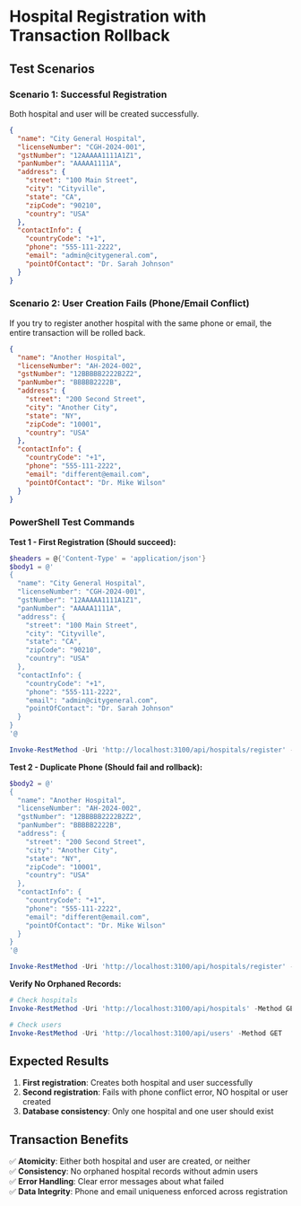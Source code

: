 # Hospital Registration with Transaction Rollback

## Test Scenarios

### Scenario 1: Successful Registration
Both hospital and user will be created successfully.

```json
{
  "name": "City General Hospital",
  "licenseNumber": "CGH-2024-001",
  "gstNumber": "12AAAAA1111A1Z1",
  "panNumber": "AAAAA1111A",
  "address": {
    "street": "100 Main Street",
    "city": "Cityville",
    "state": "CA",
    "zipCode": "90210",
    "country": "USA"
  },
  "contactInfo": {
    "countryCode": "+1",
    "phone": "555-111-2222",
    "email": "admin@citygeneral.com",
    "pointOfContact": "Dr. Sarah Johnson"
  }
}
```

### Scenario 2: User Creation Fails (Phone/Email Conflict)
If you try to register another hospital with the same phone or email, the entire transaction will be rolled back.

```json
{
  "name": "Another Hospital",
  "licenseNumber": "AH-2024-002",
  "gstNumber": "12BBBBB2222B2Z2", 
  "panNumber": "BBBBB2222B",
  "address": {
    "street": "200 Second Street",
    "city": "Another City",
    "state": "NY",
    "zipCode": "10001",
    "country": "USA"
  },
  "contactInfo": {
    "countryCode": "+1",
    "phone": "555-111-2222",
    "email": "different@email.com",
    "pointOfContact": "Dr. Mike Wilson"
  }
}
```

### PowerShell Test Commands

**Test 1 - First Registration (Should succeed):**
```powershell
$headers = @{'Content-Type' = 'application/json'}
$body1 = @'
{
  "name": "City General Hospital",
  "licenseNumber": "CGH-2024-001",
  "gstNumber": "12AAAAA1111A1Z1",
  "panNumber": "AAAAA1111A",
  "address": {
    "street": "100 Main Street",
    "city": "Cityville",
    "state": "CA",
    "zipCode": "90210",
    "country": "USA"
  },
  "contactInfo": {
    "countryCode": "+1",
    "phone": "555-111-2222",
    "email": "admin@citygeneral.com",
    "pointOfContact": "Dr. Sarah Johnson"
  }
}
'@

Invoke-RestMethod -Uri 'http://localhost:3100/api/hospitals/register' -Method POST -Headers $headers -Body $body1
```

**Test 2 - Duplicate Phone (Should fail and rollback):**
```powershell
$body2 = @'
{
  "name": "Another Hospital",
  "licenseNumber": "AH-2024-002",
  "gstNumber": "12BBBBB2222B2Z2",
  "panNumber": "BBBBB2222B",
  "address": {
    "street": "200 Second Street",
    "city": "Another City",
    "state": "NY",
    "zipCode": "10001",
    "country": "USA"
  },
  "contactInfo": {
    "countryCode": "+1",
    "phone": "555-111-2222",
    "email": "different@email.com",
    "pointOfContact": "Dr. Mike Wilson"
  }
}
'@

Invoke-RestMethod -Uri 'http://localhost:3100/api/hospitals/register' -Method POST -Headers $headers -Body $body2
```

**Verify No Orphaned Records:**
```powershell
# Check hospitals
Invoke-RestMethod -Uri 'http://localhost:3100/api/hospitals' -Method GET

# Check users  
Invoke-RestMethod -Uri 'http://localhost:3100/api/users' -Method GET
```

## Expected Results

1. **First registration**: Creates both hospital and user successfully
2. **Second registration**: Fails with phone conflict error, NO hospital or user created
3. **Database consistency**: Only one hospital and one user should exist

## Transaction Benefits

✅ **Atomicity**: Either both hospital and user are created, or neither  
✅ **Consistency**: No orphaned hospital records without admin users  
✅ **Error Handling**: Clear error messages about what failed  
✅ **Data Integrity**: Phone and email uniqueness enforced across registration
